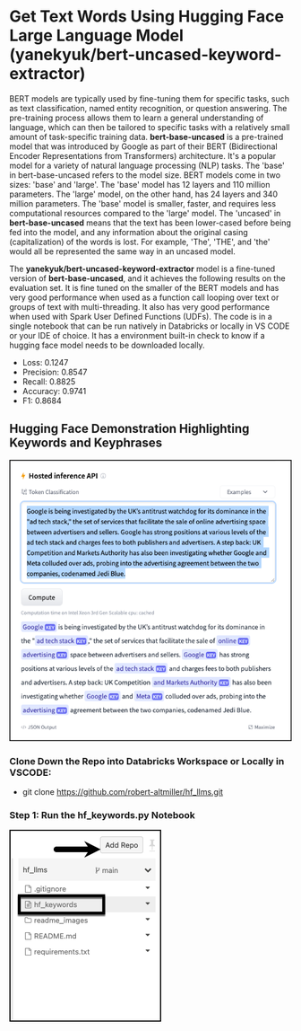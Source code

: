 # Get Text Words Using Hugging Face Large Language Model (yanekyuk/bert-uncased-keyword-extractor)

BERT models are typically used by fine-tuning them for specific tasks, such as text classification, named entity recognition, or question answering. The pre-training process allows them to learn a general understanding of language, which can then be tailored to specific tasks with a relatively small amount of task-specific training data.  __bert-base-uncased__ is a pre-trained model that was introduced by Google as part of their BERT (Bidirectional Encoder Representations from Transformers) architecture. It's a popular model for a variety of natural language processing (NLP) tasks.  The 'base' in bert-base-uncased refers to the model size. BERT models come in two sizes: 'base' and 'large'. The 'base' model has 12 layers and 110 million parameters. The 'large' model, on the other hand, has 24 layers and 340 million parameters.  The 'base' model is smaller, faster, and requires less computational resources compared to the 'large' model.  The 'uncased' in __bert-base-uncased__ means that the text has been lower-cased before being fed into the model, and any information about the original casing (capitalization) of the words is lost. For example, 'The', 'THE', and 'the' would all be represented the same way in an uncased model.

The __yanekyuk/bert-uncased-keyword-extractor__ model is a fine-tuned version of __bert-base-uncased__, and it achieves the following results on the evaluation set.  It is fine tuned on the smaller of the BERT models and has very good performance when used as a function call looping over text or groups of text with multi-threading.  It also has very good performance when used with Spark User Defined Functions (UDFs).  The code is in a single notebook that can be run natively in Databricks or locally in VS CODE or your IDE of choice.  It has a environment built-in check to know if a hugging face model needs to be downloaded locally.

- Loss: 0.1247
- Precision: 0.8547
- Recall: 0.8825
- Accuracy: 0.9741
- F1: 0.8684


## Hugging Face Demonstration Highlighting Keywords and Keyphrases

![hf_example.png](/readme_images/hf_example.png)


### Clone Down the Repo into Databricks Workspace or Locally in VSCODE: <br>

- git clone https://github.com/robert-altmiller/hf_llms.git


### Step 1: Run the hf_keywords.py Notebook

![run_notebook.png](/readme_images/run_notebook.png)
